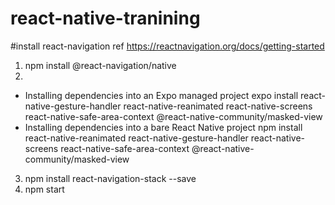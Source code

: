 # react-native-tranining

#install react-navigation
ref https://reactnavigation.org/docs/getting-started
1) npm install @react-navigation/native
2)
+ Installing dependencies into an Expo managed project
    expo install react-native-gesture-handler react-native-reanimated react-native-screens react-native-safe-area-context @react-native-community/masked-view
+ Installing dependencies into a bare React Native project
    npm install react-native-reanimated react-native-gesture-handler react-native-screens react-native-safe-area-context @react-native-community/masked-view
3) npm install react-navigation-stack --save
4) npm start
